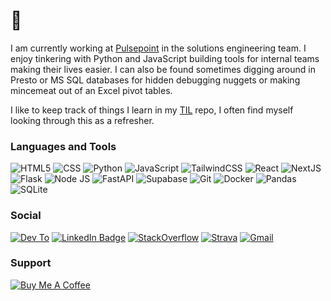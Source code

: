 # 👋

I am currently working at [Pulsepoint](https://pulsepoint.com) in the solutions engineering team. I enjoy tinkering with Python and JavaScript building tools for internal teams making their lives easier. I can also be found sometimes digging around in Presto or MS SQL databases for hidden debugging nuggets or making mincemeat out of an Excel pivot tables.

I like to keep track of things I learn in my [TIL](https://github.com/mrpbennett/TIL) repo, I often find myself looking through this as a refresher.

### Languages and Tools  

![HTML5](https://img.shields.io/badge/html5-E34F26.svg?&style=for-the-badge&logo=html5&logoColor=white)
![CSS](https://img.shields.io/badge/css3-1572B6.svg?&style=for-the-badge&logo=css3&logoColor=white)
![Python](https://img.shields.io/badge/python-3776AB.svg?&style=for-the-badge&logo=python&logoColor=white)
![JavaScript](https://img.shields.io/badge/javascript-323330.svg?&style=for-the-badge&logo=javascript&logoColor=F7DF1E)
![TailwindCSS](https://img.shields.io/badge/tailwindcss-06B6D4.svg?&style=for-the-badge&logo=tailwindcss&logoColor=white)
![React](https://img.shields.io/badge/react-35495e.svg?&style=for-the-badge&logo=react&logoColor=61DAFB)
![NextJS](https://img.shields.io/badge/next.js-000000.svg?&style=for-the-badge&logo=nextdotjs&logoColor=white)
![Flask](https://img.shields.io/badge/flask-000000.svg?&style=for-the-badge&logo=flask&logoColor=white)
![Node JS](https://img.shields.io/badge/node.js-339933.svg?&style=for-the-badge&logo=node.js&logoColor=white)
![FastAPI](https://img.shields.io/badge/fastapi-009688.svg?&style=for-the-badge&logo=fastapi&logoColor=white)
![Supabase](https://img.shields.io/badge/supabase-3ECF8E.svg?&style=for-the-badge&logo=supabase&logoColor=white)
![Git](https://img.shields.io/badge/git-F05033.svg?&style=for-the-badge&logo=git&logoColor=white)
![Docker](https://img.shields.io/badge/docker-2496ED.svg?&style=for-the-badge&logo=docker&logoColor=white)
![Pandas](https://img.shields.io/badge/pandas-150458.svg?&style=for-the-badge&logo=pandas&logoColor=white)
![SQLite](https://img.shields.io/badge/sqlite-003B57.svg?&style=for-the-badge&logo=sqlite&logoColor=white)



### Social


[![Dev To](https://img.shields.io/badge/dev.to%20-0A0A0A.svg?&style=for-the-badge&logo=devdotto&logoColor=white)](https://www.linkedin.com/in/paulandrewbennett)
[![LinkedIn Badge](https://img.shields.io/badge/linkedin%20-%230077B5.svg?&style=for-the-badge&logo=linkedin&logoColor=white)](https://www.linkedin.com/in/paulandrewbennett)
[![StackOverflow](https://img.shields.io/badge/-Stack%20overflow-FE7A16?style=for-the-badge&logo=stack-overflow&logoColor=white)](https://stackoverflow.com/users/10129053/mrpbennett)
[![Strava](https://img.shields.io/badge/strava-FC4C02.svg?&style=for-the-badge&logo=strava&logoColor=white)](https://www.strava.com/athletes/866413)
[![Gmail](https://img.shields.io/badge/Gmail-D14836?style=for-the-badge&logo=gmail&logoColor=white)](mailto:pbennett.uk@gmail.com)

### Support
[![Buy Me A Coffee](https://img.shields.io/badge/buy%20me%20a%20coffee-FFDD00.svg?style=for-the-badge&logo=buymeacoffee&logoColor=black)](https://www.buymeacoffee.com/mrpbennett)
